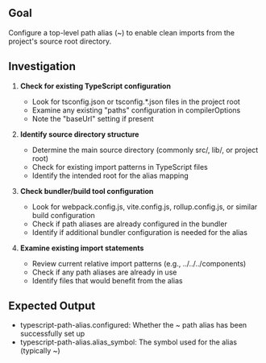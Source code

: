 ## Goal

Configure a top-level path alias (~) to enable clean imports from the project's source root directory.

## Investigation

1. **Check for existing TypeScript configuration**
   - Look for tsconfig.json or tsconfig.*.json files in the project root
   - Examine any existing "paths" configuration in compilerOptions
   - Note the "baseUrl" setting if present

2. **Identify source directory structure**
   - Determine the main source directory (commonly src/, lib/, or project root)
   - Check for existing import patterns in TypeScript files
   - Identify the intended root for the alias mapping

3. **Check bundler/build tool configuration**
   - Look for webpack.config.js, vite.config.js, rollup.config.js, or similar build configuration
   - Check if path aliases are already configured in the bundler
   - Identify if additional bundler configuration is needed for the alias

4. **Examine existing import statements**
   - Review current relative import patterns (e.g., ../../../components)
   - Check if any path aliases are already in use
   - Identify files that would benefit from the alias

## Expected Output

- typescript-path-alias.configured: Whether the ~ path alias has been successfully set up
- typescript-path-alias.alias_symbol: The symbol used for the alias (typically ~)
